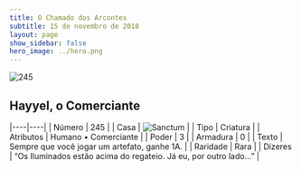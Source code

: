 ```yaml
---
title: O Chamado dos Arcontes
subtitle: 15 de novembro de 2018
layout: page
show_sidebar: false
hero_image: ../hero.png
---
```


![245](https://cdn.keyforgegame.com/media/card_front/pt/341_245_7MHFM8Q84QMX_pt.png)

## Hayyel, o Comerciante

|----|----|
| Número | 245 |
| Casa | ![Sanctum](https://archonarcana.com/images/thumb/c/c7/Sanctum.png/22px-Sanctum.png "Santuário") |
| Tipo | Criatura |
| Atributos | Humano • Comerciante |
| Poder | 3 |
| Armadura | 0 |
| Texto | Sempre que você jogar um artefato, ganhe 1A. |
| Raridade | Rara |
| Dizeres | “Os Iluminados estão acima do regateio.  Já eu, por outro lado…” |
